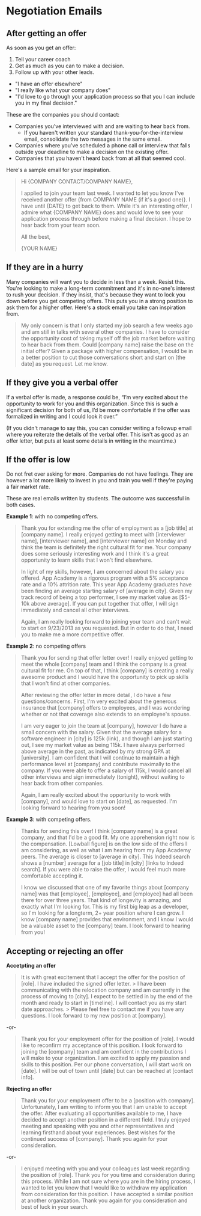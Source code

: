 # Negotiation Emails

## After getting an offer

As soon as you get an offer:

1. Tell your career coach
2. Get as much as you can to make a decision.
3. Follow up with your other leads.
  * "I have an offer elsewhere"
  * "I really like what your company does"
  * "I'd love to go through your application process so that you I can include you in my final decision."

These are the companies you should contact:

* Companies you've interviewed with and are waiting to hear back from.
  * If you haven't written your standard thank-you-for-the-interview
  email, consolidate the two messages in the same email.
* Companies where you've scheduled a phone call or interview that falls
outside your deadline to make a decision on the existing offer.
* Companies that you haven't heard back from at all that seemed cool.

Here's a sample email for your inspiration.

> Hi {COMPANY CONTACT/COMPANY NAME},
>
> I applied to join your team last week. I wanted to let you know I've
> received another offer {from COMPANY NAME (if it's a good one)}. I
> have until {DATE} to get back to them. While it's an interesting offer,
> I admire what {COMPANY NAME} does and would love to see your application
> process through before making a final decision. I hope to hear back from
> your team soon.
>
> All the best,
>
> {YOUR NAME}

## If they are in a hurry

Many companies will want you to decide in less than a week. Resist this.
You're looking to make a long-term commitment and it's in no-one's
interest to rush your decision. If they insist, that's because they
want to lock you down before you get competing offers. This puts you in
a strong position to ask them for a higher offer. Here's a stock email
you take can inspiration from.

> My only concern is that I only started my job search a few weeks ago
> and am still in talks with several other companies. I have to consider
> the opportunity cost of taking myself off the job market before
> waiting to hear back from them. Could [company name] raise the base on
> the initial offer? Given a package with higher compensation, I would
> be in a better position to cut those conversations short and start on
> [the date] as you request. Let me know.

## If they give you a verbal offer 

 If a verbal offer is made, a response could be, “I’m very excited about the opportunity to work for you and this organization. Since this is such a significant decision for both of us, I’d be more comfortable if the offer was formalized in writing and I could look it over.”  
 
 (If you didn't manage to say this, you can consider writing a followup email where you reiterate the details of the verbal offer.  This isn't as good as an offer letter, but puts at least some details in writing in the meantime.)


## If the offer is low

Do not fret over asking for more. Companies do not have feelings. They
are however a lot more likely to invest in you and train you well if
they're paying a fair market rate.

These are real emails written by students. The outcome was successful in
both cases.

**Example 1**: with no competing offers.

> Thank you for extending me the offer of employment as a [job title] at
> [company name]. I really enjoyed getting to meet with [interviewer
> name], [interviewer name], and [interviewer name] on Monday and think
> the team is definitely the right cultural fit for me. Your company
> does some seriously interesting work and I think it's a great
> opportunity to learn skills that I won't find elsewhere.
>
> In light of my skills, however, I am concerned about the salary you
> offered. App Academy is a rigorous program with a 5% acceptance rate
> and a 10% attrition rate. This year App Academy graduates have been
> finding an average starting salary of [average in city]. Given my
> track record of being a top performer, I see my market value as
> [$5-10k above average]. If you can put together that offer, I will
> sign immediately and cancel all other interviews.
>
> Again, I am really looking forward to joining your team and can't wait
> to start on 9/23/2013 as you requested. But in order to do that, I
> need you to make me a more competitive offer.

**Example 2**: no competing offers

> Thank you for sending that offer letter over! I really enjoyed getting to meet the whole [company] team and I think the 
> company is a great cultural fit for me. On top of that, I think [company] is creating a really awesome product and I 
> would have the opportunity to pick up skills that I won't find at other companies.
> 
> After reviewing the offer letter in more detail, I do have a few questions/concerns. First, I'm very excited about the 
> generous insurance that [company] offers to employees, and I was wondering whether or not that coverage also extends to 
> an employee's spouse. 
> 
> I am very eager to join the team at [company], however I do have a small concern with the salary. Given that the average
> salary for a software engineer in [city] is 125k (link), and though I am just starting out, I see my market value
> as being 115k. I have always performed above average in the past, as indicated by my strong GPA at [university]. I am 
> confident that I will continue to maintain a high performance level at [company] and  contribute maximally to the
> company. If you were able to offer a salary of 115k, I would cancel all other interviews and sign immediately 
> (tonight), without waiting to hear back from other companies.
> 
> Again, I am really excited about the opportunity to work with [company], and would love to start on [date], as
> requested. I'm looking forward to hearing from you soon!


**Example 3**: with competing offers.

> Thanks for sending this over! I think [company name] is a great
> company, and that I'd be a good fit. My one apprehension right now is
> the compensation. [Lowball figure] is on the low side of the offers I
> am considering, as well as what I am hearing from my App Academy
> peers. The average is closer to [average in city]. This Indeed search
> shows a [number] average for a [job title] in [city] [links to
> Indeed search]. If you were able to raise the offer, I would feel much
> more comfortable accepting it.
>
> I know we discussed that one of my favorite things about [company
> name] was that [employee], [employee], and [employee] had all been
> there for over three years. That kind of longevity is amazing, and
> exactly what I'm looking for. This is my first big leap as a
> developer, so I'm looking for a longterm, 2+ year position where I can
> grow. I know [company name] provides that environment, and I know I
> would be a valuable asset to the [company] team. I look forward to
> hearing from you!

## Accepting or rejecting an offer

**Accetpting an offer**

> It is with great excitement that I accept the offer for the position of [role]. I have included the signed offer letter. > I have been communicating with the relocation company and am currently in the process of moving to [city]. I expect to
> be settled in by the end of the month and ready to start in [timeline]. I will contact you as my start date approaches. > Please feel free to contact me if you have any questions. I look forward to my new position at [company]. 

-or-

> Thank you for your employment offer for the position of [role]. I would like to reconfirm my acceptance of this
> position. I look forward to joining the [company] team and am confident in the contributions I will make to your
> organization. I am excited to apply my passion and skills to this position. Per our phone conversation, I will start 
> work on [date]. I will be out of town until [date] but can be reached at [contact info]. 


**Rejecting an offer**

> Thank you for your employment offer to be a [position with company]. Unfortunately, I am writing to inform you that I am
> unable to accept the offer. After evaluating all opportunities available to me, I have decided to accept another 
> position in a different field. I truly enjoyed meeting and speaking with you and other representatives and learning
> firsthand about your experiences. Best wishes for the continued success of [company]. Thank you again for your
> consideration. 

-or-
 
> I enjoyed meeting with you and your colleagues last week regarding the position of [role]. Thank you for you time and
> consideration during this process. While I am not sure where you are in the hiring process, I wanted to let you know
> that I would like to withdraw my application from consideration for this position. I have accepted a similar position at
> another organization. Thank you again for you consideration and best of luck in your search. 

